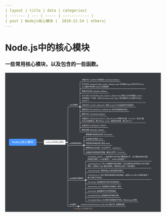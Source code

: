 ```yaml
---
| layout | title | data | categories|
| ------- | --- | ----- | ------------ |
| post | Nodejs核心模块 |  2019-12-24 | others|
---
```




# Node.js中的核心模块
### 一些常用核心模块，以及包含的一些函数。

![核心模块](/assets/Node.js核心模块.png)
